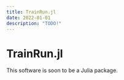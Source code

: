 ```yaml
---
title: TrainRun.jl
date: 2022-01-01
description: "TODO!"
---
```


# TrainRun.jl

This software is soon to be a Julia package.